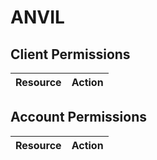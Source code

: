 # ANVIL


## Client Permissions
| Resource | Action |
| -------- | ------ |

## Account Permissions
| Resource | Action |
| -------- | ------ |

